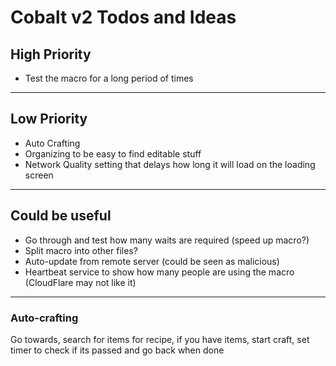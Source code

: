 # Cobalt v2 Todos and Ideas

## High Priority

- Test the macro for a long period of times

---

## Low Priority

- Auto Crafting
- Organizing to be easy to find editable stuff
- Network Quality setting that delays how long it will load on the loading screen

---

## Could be useful

- Go through and test how many waits are required (speed up macro?)
- Split macro into other files?
- Auto-update from remote server (could be seen as malicious)
- Heartbeat service to show how many people are using the macro (CloudFlare may not like it)

---

### Auto-crafting

Go towards, search for items for recipe, if you have items, start craft, set timer to check if its passed and go back when done